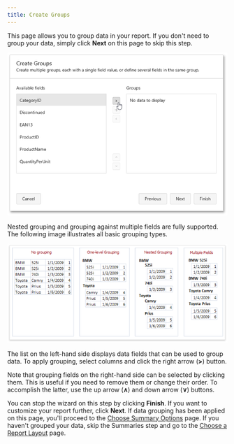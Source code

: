 ```yaml
---
title: Create Groups
---
```

This page allows you to group data in your report. If you don't need to group your data, simply click **Next** on this page to skip this step.

![web-report-designer-wizard-create-groups](../../../../../images/Img24819.png)

Nested grouping and grouping against multiple fields are fully supported. The following image illustrates all basic grouping types.

![Reports-GroupingConcept](../../../../../images/Img9139.png)

The list on the left-hand side displays data fields that can be used to group data. To apply grouping, select columns and click the right arrow (**&gt;**) button.

Note that grouping fields on the right-hand side can be selected by clicking them. This is useful if you need to remove them or change their order. To accomplish the latter, use the up arrow (**&#8743;**) and down arrow (**&#8744;**) buttons.

You can stop the wizard on this step by clicking **Finish**. If you want to customize your report further, click **Next**. If data grouping has been applied on this page, you'll proceed to the [Choose Summary Options](../../../../../../interface-elements-for-web/articles/report-designer/wizards/report-wizard/data-bound-report/choose-summary-options.md) page. If you haven't grouped your data, skip the Summaries step and go to the [Choose a Report Layout](../../../../../../interface-elements-for-web/articles/report-designer/wizards/report-wizard/data-bound-report/choose-a-report-layout.md) page.